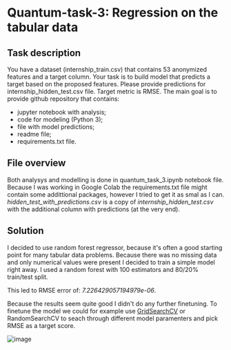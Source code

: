 # Quantum-task-3: Regression on the tabular data

## Task description
You have a dataset (internship_train.csv) that contains 53 anonymized features and a target column. Your task is to build model that predicts a target based on the proposed features. Please provide predictions for internship_hidden_test.csv file. Target metric is RMSE. The main goal is to provide github repository that contains:
- jupyter notebook with analysis; 
-	code for modeling (Python 3); 
-	file with model predictions; 
-	readme file;
-	requirements.txt file.


## File overview
Both analysys and modelling is done in quantum_task_3.ipynb notebook file.
Because I was working in Google Colab the requirements.txt file might contain some addittional packages, however I tried to get it as smal as I can.
_hidden_test_with_predictions.csv_ is a copy of _internship_hidden_test.csv_ with the additional column with predictions (at the very end).

## Solution
I decided to use random forest regressor, because it's often a good starting point for many tabular data problems.
Because there was no missing data and only numerical values were present I decided to train a simple model right away.
I used a random forest with 100 estimators and 80/20% train/test split.

This led to RMSE error of: _7.226429057194979e-06_.

Because the results seem quite good I didn't do any further finetuning.
To finetune the model we could for example use [GridSearchCV](https://scikit-learn.org/stable/modules/generated/sklearn.model_selection.GridSearchCV.html) or RandomSearchCV to seach through different model paramenters and pick RMSE as a target score.

![image](https://user-images.githubusercontent.com/13591149/189418584-d93c04c3-5ae1-4f9d-86f5-c3ec38067057.png)
